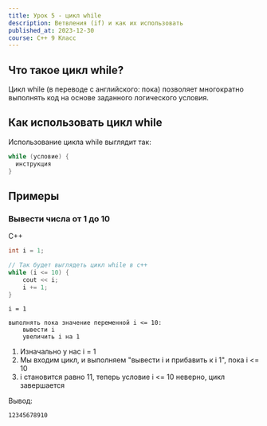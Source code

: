 ```yaml
---
title: Урок 5 - цикл while
description: Ветвления (if) и как их использовать
published_at: 2023-12-30
course: C++ 9 Класс
---
```


## Что такое цикл while?

Цикл while (в переводе с английского: пока) позволяет многократно выполнять код на основе заданного логического условия.

## Как использовать цикл while

Использование цикла while выглядит так:

```cpp
while (условие) {
  инструкция
}
```

## Примеры

### Вывести числа от 1 до 10

C++

```cpp
int i = 1;

// Так будет выглядеть цикл while в c++
while (i <= 10) {
    cout << i;
    i += 1;
}
```

```
i = 1

выполнять пока значение переменной i <= 10:
    вывести i
    увеличить i на 1
```

1. Изначально у нас i = 1
2. Мы входим цикл, и выполняем "вывести i и прибавить к i 1", пока i <= 10
3. i становится равно 11, теперь условие i <= 10 неверно, цикл завершается

Вывод:

```
12345678910
```
